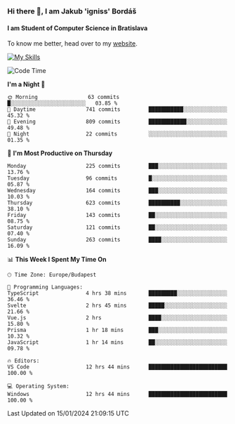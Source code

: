 ### Hi there 👋, I am Jakub 'igniss' Bordáš

#### I am Student of Computer Science in Bratislava
To know me better, head over to my [website](https://bordas.sk).

[![My Skills](https://skillicons.dev/icons?i=js,html,css,figma,svelte,java,kotlin,python,postgresql,typescript,nest,nodejs)](https://bordas.sk)


<!--START_SECTION:waka-->
![Code Time](http://img.shields.io/badge/Code%20Time-1%2C356%20hrs%2010%20mins-blue)

**I'm a Night 🦉** 

```text
🌞 Morning                63 commits          █░░░░░░░░░░░░░░░░░░░░░░░░   03.85 % 
🌆 Daytime                741 commits         ███████████░░░░░░░░░░░░░░   45.32 % 
🌃 Evening                809 commits         ████████████░░░░░░░░░░░░░   49.48 % 
🌙 Night                  22 commits          ░░░░░░░░░░░░░░░░░░░░░░░░░   01.35 % 
```
📅 **I'm Most Productive on Thursday** 

```text
Monday                   225 commits         ███░░░░░░░░░░░░░░░░░░░░░░   13.76 % 
Tuesday                  96 commits          █░░░░░░░░░░░░░░░░░░░░░░░░   05.87 % 
Wednesday                164 commits         ███░░░░░░░░░░░░░░░░░░░░░░   10.03 % 
Thursday                 623 commits         ██████████░░░░░░░░░░░░░░░   38.10 % 
Friday                   143 commits         ██░░░░░░░░░░░░░░░░░░░░░░░   08.75 % 
Saturday                 121 commits         ██░░░░░░░░░░░░░░░░░░░░░░░   07.40 % 
Sunday                   263 commits         ████░░░░░░░░░░░░░░░░░░░░░   16.09 % 
```


📊 **This Week I Spent My Time On** 

```text
🕑︎ Time Zone: Europe/Budapest

💬 Programming Languages: 
TypeScript               4 hrs 38 mins       █████████░░░░░░░░░░░░░░░░   36.46 % 
Svelte                   2 hrs 45 mins       █████░░░░░░░░░░░░░░░░░░░░   21.66 % 
Vue.js                   2 hrs               ████░░░░░░░░░░░░░░░░░░░░░   15.80 % 
Prisma                   1 hr 18 mins        ███░░░░░░░░░░░░░░░░░░░░░░   10.32 % 
JavaScript               1 hr 14 mins        ██░░░░░░░░░░░░░░░░░░░░░░░   09.78 % 

🔥 Editors: 
VS Code                  12 hrs 44 mins      █████████████████████████   100.00 % 

💻 Operating System: 
Windows                  12 hrs 44 mins      █████████████████████████   100.00 % 
```


 Last Updated on 15/01/2024 21:09:15 UTC
<!--END_SECTION:waka-->
